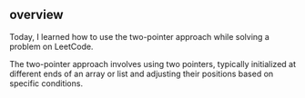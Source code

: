 ## overview 

Today, I learned how to use the two-pointer approach while solving a problem on LeetCode.

The two-pointer approach involves using two pointers, typically initialized at different ends of an array or list and adjusting their positions based on specific conditions.